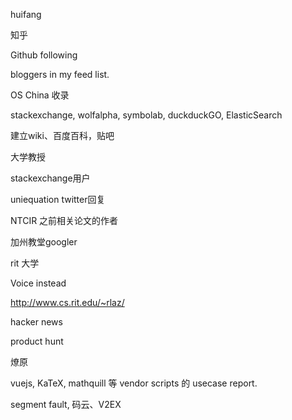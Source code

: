 huifang

知乎

Github following

bloggers in my feed list.

OS China 收录

stackexchange, wolfalpha, symbolab, duckduckGO, ElasticSearch

建立wiki、百度百科，贴吧

大学教授

stackexchange用户

uniequation twitter回复

NTCIR 之前相关论文的作者

加州教堂googler

rit 大学

Voice instead

http://www.cs.rit.edu/~rlaz/

hacker news

product hunt

燎原

vuejs, KaTeX, mathquill 等 vendor scripts 的 usecase report.

segment fault, 码云、V2EX
